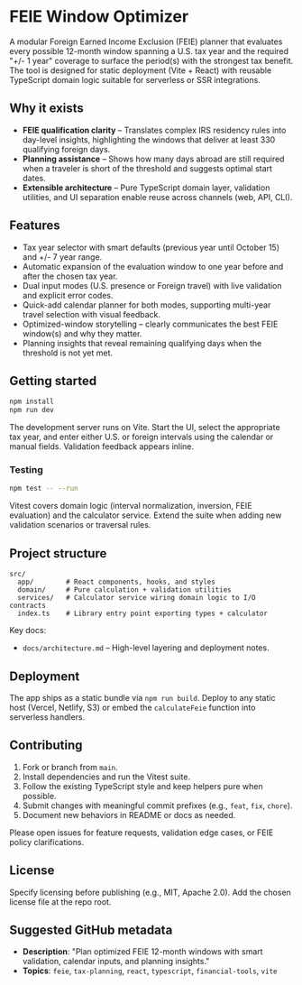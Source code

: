 # FEIE Window Optimizer

A modular Foreign Earned Income Exclusion (FEIE) planner that evaluates every possible 12-month window spanning a U.S. tax year and the required "+/- 1 year" coverage to surface the period(s) with the strongest tax benefit. The tool is designed for static deployment (Vite + React) with reusable TypeScript domain logic suitable for serverless or SSR integrations.

## Why it exists
- **FEIE qualification clarity** – Translates complex IRS residency rules into day-level insights, highlighting the windows that deliver at least 330 qualifying foreign days.
- **Planning assistance** – Shows how many days abroad are still required when a traveler is short of the threshold and suggests optimal start dates.
- **Extensible architecture** – Pure TypeScript domain layer, validation utilities, and UI separation enable reuse across channels (web, API, CLI).

## Features
- Tax year selector with smart defaults (previous year until October 15) and +/- 7 year range.
- Automatic expansion of the evaluation window to one year before and after the chosen tax year.
- Dual input modes (U.S. presence or Foreign travel) with live validation and explicit error codes.
- Quick-add calendar planner for both modes, supporting multi-year travel selection with visual feedback.
- Optimized-window storytelling – clearly communicates the best FEIE window(s) and why they matter.
- Planning insights that reveal remaining qualifying days when the threshold is not yet met.

## Getting started
```bash
npm install
npm run dev
```

The development server runs on Vite. Start the UI, select the appropriate tax year, and enter either U.S. or foreign intervals using the calendar or manual fields. Validation feedback appears inline.

### Testing
```bash
npm test -- --run
```

Vitest covers domain logic (interval normalization, inversion, FEIE evaluation) and the calculator service. Extend the suite when adding new validation scenarios or traversal rules.

## Project structure
```
src/
  app/        # React components, hooks, and styles
  domain/     # Pure calculation + validation utilities
  services/   # Calculator service wiring domain logic to I/O contracts
  index.ts    # Library entry point exporting types + calculator
```

Key docs:
- `docs/architecture.md` – High-level layering and deployment notes.

## Deployment
The app ships as a static bundle via `npm run build`. Deploy to any static host (Vercel, Netlify, S3) or embed the `calculateFeie` function into serverless handlers.

## Contributing
1. Fork or branch from `main`.
2. Install dependencies and run the Vitest suite.
3. Follow the existing TypeScript style and keep helpers pure when possible.
4. Submit changes with meaningful commit prefixes (e.g., `feat`, `fix`, `chore`).
5. Document new behaviors in README or docs as needed.

Please open issues for feature requests, validation edge cases, or FEIE policy clarifications.

## License
Specify licensing before publishing (e.g., MIT, Apache 2.0). Add the chosen license file at the repo root.

## Suggested GitHub metadata
- **Description**: "Plan optimized FEIE 12-month windows with smart validation, calendar inputs, and planning insights."
- **Topics**: `feie`, `tax-planning`, `react`, `typescript`, `financial-tools`, `vite`


